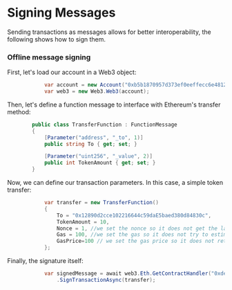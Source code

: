 # Signing Messages

Sending transactions as messages allows for better interoperability, the following shows how to sign them. 

### Offline message signing

First, let's load our account in a Web3 object:

```csharp
            var account = new Account("0xb5b1870957d373ef0eeffecc6e4812c0fd08f554b37b233526acc331bf1544f7");
            var web3 = new Web3.Web3(account);

```
Then, let's define a function message to interface with Ethereum's transfer method: 
```csharp
        public class TransferFunction : FunctionMessage
        {
            [Parameter("address", "_to", 1)]
            public string To { get; set; }

            [Parameter("uint256", "_value", 2)]
            public int TokenAmount { get; set; }
        }
```

Now, we can define our transaction parameters. In this case, a simple token transfer:

```csharp 
            var transfer = new TransferFunction()
            {
                To = "0x12890d2cce102216644c59daE5baed380d84830c",
                TokenAmount = 10,
                Nonce = 1, //we set the nonce so it does not get the latest
                Gas = 100, //we set the gas so it does not try to estimate it
                GasPrice=100 // we set the gas price so it does not retrieve the latest averate
            };
```
            
Finally, the signature itself:

```csharp
            var signedMessage = await web3.Eth.GetContractHandler("0xde0B295669a9FD93d5F28D9Ec85E40f4cb697BAe")
                .SignTransactionAsync(transfer);

```

